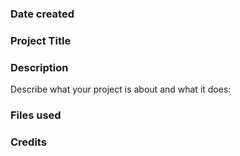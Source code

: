 ### Date created

### Project Title

### Description
Describe what your project is about and what it does:

### Files used

### Credits

